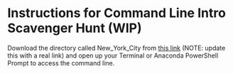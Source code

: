 # Instructions for Command Line Intro Scavenger Hunt (WIP)

Download the directory called New_York_City from [this link]() (NOTE: update this with a real link) and open up your Terminal or Anaconda PowerShell Prompt to access the command line.
